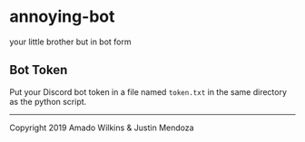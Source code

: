 # annoying-bot
your little brother but in bot form

## Bot Token
Put your Discord bot token in a file named `token.txt` in the same directory as the python script.

---
Copyright 2019 Amado Wilkins & Justin Mendoza
